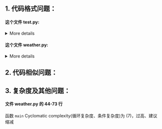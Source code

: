 ## 1. 代码格式问题：
#### 这个文件 test.py:

<details>
<summary>More details</summary>

```diff
--- 
+++ 
@@ -2,7 +2,6 @@
 
 file = '../resource/15.txt'
 weather_dict = {}
-
 '''
 with open(file) as f:
     data = f.readlines()        # data --> List
@@ -42,4 +41,4 @@
         weather_dict[info[0]] = info[1]
 
 print(weather_dict)
-'''+'''
```

</details>

#### 这个文件 weather.py:

<details>
<summary>More details</summary>

```diff
--- 
+++ 
@@ -1,4 +1,5 @@
 # coding: utf-8
+
 
 def generate_dict(file):
     weather_dict = {}
```

</details>


## 2. 代码相似问题：


## 3. 复杂度及其他问题：
#### 文件 weather.py 的 44-73 行
函数 `main` Cyclomatic complexity(循环复杂度、条件复杂度)为 (7)，过高、建议缩减
